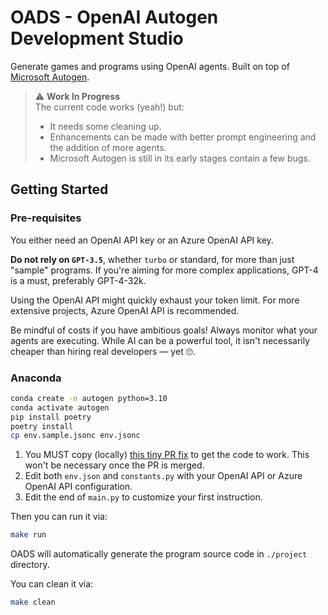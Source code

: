# OADS - OpenAI Autogen Development Studio

Generate games and programs using OpenAI agents. Built on top of [Microsoft Autogen](https://github.com/microsoft/autogen).

> ⚠️ **Work In Progress**  
> The current code works (yeah!) but:
> - It needs some cleaning up.
> - Enhancements can be made with better prompt engineering and the addition of more agents.
> - Microsoft Autogen is still in its early stages contain a few bugs.

## Getting Started

### Pre-requisites

You either need an OpenAI API key or an Azure OpenAI API key.

**Do not rely on `GPT-3.5`**, whether `turbo` or standard, for more than just "sample" programs.
If you're aiming for more complex applications, GPT-4 is a must, preferably GPT-4-32k.

Using the OpenAI API might quickly exhaust your token limit.
For more extensive projects, Azure OpenAI API is recommended.

Be mindful of costs if you have ambitious goals! Always monitor what your agents are executing.
While AI can be a powerful tool, it isn't necessarily cheaper than hiring real developers — yet 🙄.


### Anaconda

```sh
conda create -n autogen python=3.10
conda activate autogen
pip install poetry
poetry install
cp env.sample.jsonc env.jsonc
```

1. You MUST copy (locally) [this tiny PR fix](https://github.com/microsoft/autogen/pull/47) to get the code to work.
   This won't be necessary once the PR is merged.
2. Edit both `env.json` and `constants.py` with your OpenAI API or Azure OpenAI API configuration.
3. Edit the end of `main.py` to customize your first instruction.

Then you can run it via:

```sh
make run
```

OADS will automatically generate the program source code in `./project` directory.

You can clean it via:

```sh
make clean
```
